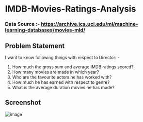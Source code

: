 # IMDB-Movies-Ratings-Analysis
### Data Source :- https://archive.ics.uci.edu/ml/machine-learning-databases/movies-mld/
## Problem Statement
I want to know following things with respect to Director: -
1. How much the gross sum and average IMDB ratings scored?
2. How many movies are made in which year?
3. Who are the favourite actors he has worked with?
4. How much he has earned with respect to genre?
5. What is the average duration movies he has made?
## Screenshot
![image](https://user-images.githubusercontent.com/105162863/184107352-2064f309-fb5e-4d4c-a9c8-b6c24f9cf90b.png)
